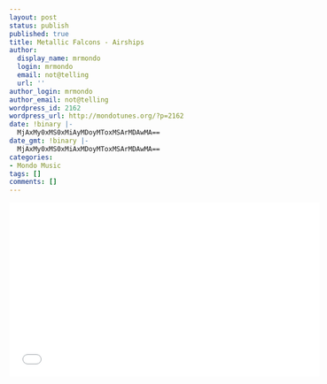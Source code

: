 ```yaml
---
layout: post
status: publish
published: true
title: Metallic Falcons - Airships
author:
  display_name: mrmondo
  login: mrmondo
  email: not@telling
  url: ''
author_login: mrmondo
author_email: not@telling
wordpress_id: 2162
wordpress_url: http://mondotunes.org/?p=2162
date: !binary |-
  MjAxMy0xMS0xMiAyMDoyMToxMSArMDAwMA==
date_gmt: !binary |-
  MjAxMy0xMS0xMiAxMDoyMToxMSArMDAwMA==
categories:
- Mondo Music
tags: []
comments: []
---
```

<iframe width="560" height="315" src="//www.youtube.com/embed/MvQLZKvz1_I&amp;list=PLA953AC8663C386E3" frameborder="0"> </iframe>
